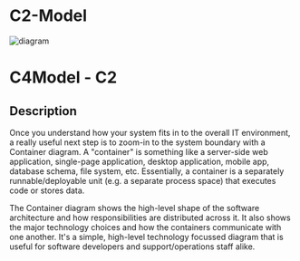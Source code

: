 # C2-Model

![diagram](https://www.plantuml.com/plantuml/svg/0/jPFFRjD04CRlaV8EWq-krCI0E74gn1513IHA6Y5EqTIU90lhNRD_IWFYOL0FgBtp17unPbqRNA5m8WVBwzbll_djpFZCEZJE5n9ssdXBsK2NPD1fCyYUzdkFXCgapmbspfNsUP8O_3pS2hVpbomscLQEb1jckaWmDmBLbVIbJqRF1dE9ogtUJ1E9ZgpZq7eKrDTkM7Aw_svTb5e5_L7CbKEXo1p3FALIwdrn9FHqhx0GMMFTxqrVl9-jBjRlNbzCrjFng_7RD3u9yJaPgrKS4fn2j5oCavIkbfJDIXjM_8euFYThDS8dJ-4H1a4edX-91hG7GoZ55ruZ5AWyKrO_gXiDkOP9CrjCw3RQ5405-0BudjQHWND_IKOHGm-Z6cUvvtYnVgczoj7iusOsPyreCahhs8QY4_ZQxm7Sdumd3m_CTsZfCHzRMLzzDqAtuCmwMgGTn41coRTeDSy_NP-mw-oldmUgMr3QYOt8aCrBaXe-_hxbQLr2B2NlWWRkLH1noxcv6x7r1hboFyb2YLnZT49jXUaABNtWHGtthLElyRMBppjPeZyVeNrB4LGO4cd31DRLYMxQrAww2rFEuhe92vBDG1ogPj05rO7z1oYjjXiyLC_x_FtU6Qcy7jnV)

# C4Model - C2

## Description
Once you understand how your system fits in to the overall IT environment, a really useful next step is to zoom-in to the system boundary with a Container diagram. A "container" is something like a server-side web application, single-page application, desktop application, mobile app, database schema, file system, etc. Essentially, a container is a separately runnable/deployable unit (e.g. a separate process space) that executes code or stores data.

The Container diagram shows the high-level shape of the software architecture and how responsibilities are distributed across it. It also shows the major technology choices and how the containers communicate with one another. It's a simple, high-level technology focussed diagram that is useful for software developers and support/operations staff alike.
